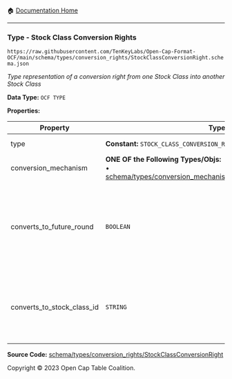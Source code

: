 :house: [Documentation Home](../../../../README.md)

---

### Type - Stock Class Conversion Rights

`https://raw.githubusercontent.com/TenKeyLabs/Open-Cap-Format-OCF/main/schema/types/conversion_rights/StockClassConversionRight.schema.json`

_Type representation of a conversion right from one Stock Class into another Stock Class_

**Data Type:** `OCF TYPE`

**Properties:**

| Property                   | Type                                                                                                                                                                | Description                                                                                                         | Required   |
| -------------------------- | ------------------------------------------------------------------------------------------------------------------------------------------------------------------- | ------------------------------------------------------------------------------------------------------------------- | ---------- |
| type                       | **Constant:** `STOCK_CLASS_CONVERSION_RIGHT`                                                                                                                        | Scalar Constant                                                                                                     | -          |
| conversion_mechanism       | **ONE OF the Following Types/Objs:**</br>&bull; [schema/types/conversion_mechanisms/RatioConversionMechanism](../conversion_mechanisms/RatioConversionMechanism.md) |                                                                                                                     | `REQUIRED` |
| converts_to_future_round   | `BOOLEAN`                                                                                                                                                           | Is this stock class potentially convertible into a future, as-yet undetermined stock class (e.g. Founder Preferred) | -          |
| converts_to_stock_class_id | `STRING`                                                                                                                                                            | The identifier of the existing, known stock class this stock class can convert into                                 | -          |

**Source Code:** [schema/types/conversion_rights/StockClassConversionRight](../../../../../schema/types/conversion_rights/StockClassConversionRight.schema.json)

Copyright © 2023 Open Cap Table Coalition.
